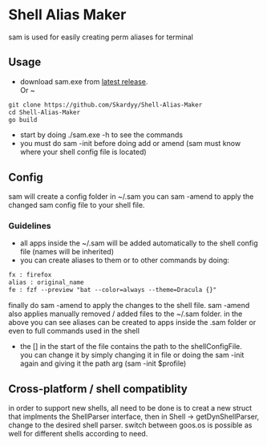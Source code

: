 # Shell Alias Maker  
sam is used for easily creating perm aliases for terminal
## Usage  
* download sam.exe from [latest release](https://github.com/Skardyy/Shell-Alias-Maker/releases/latest).  
Or ~  
```diff
git clone https://github.com/Skardyy/Shell-Alias-Maker
cd Shell-Alias-Maker
go build
```
* start by doing ./sam.exe -h to see the commands
* you must do sam -init before doing add or amend (sam must know where your shell config file is located)
## Config  
sam will create a config folder in ~/.sam
you can sam -amend to apply the changed sam config file to your shell file.  
### Guidelines  
* all apps inside the ~/.sam will be added automatically to the shell config file (names will be inherited)  
* you can create aliases to them or to other commands by doing:  
```diff
fx : firefox
alias : original_name
fe : fzf --preview "bat --color=always --theme=Dracula {}"
```  
finally do sam -amend to apply the changes to the shell file. sam -amend also applies manually removed / added files to the ~/.sam folder.
in the above you can see aliases can be created to apps inside the .sam folder or even to full commands used in the shell  
* the [] in the start of the file contains the path to the shellConfigFile.  
you can change it by simply changing it in file or doing the sam -init again and giving it the path arg (sam -init $profile)  

## Cross-platform / shell compatiblity  
in order to support new shells, all need to be done is to creat a new struct that implments the ShellParser interface, then in Shell -> getDynShellParser, change to the desired shell parser. switch between goos.os is possible as well for different shells according to need.